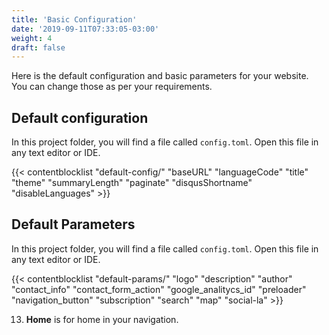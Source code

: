 ```yaml
---
title: 'Basic Configuration'
date: '2019-09-11T07:33:05-03:00'
weight: 4
draft: false
---
```


Here is the default configuration and basic parameters for your website. You can change those as per your requirements.

## Default configuration

In this project folder, you will find a file called `config.toml`. Open this file in any text editor or IDE.

{{< contentblocklist "default-config/" "baseURL" "languageCode" "title" "theme" "summaryLength" "paginate" "disqusShortname" "disableLanguages" >}}

## Default Parameters

In this project folder, you will find a file called `config.toml`. Open this file in any text editor or IDE.

{{< contentblocklist "default-params/"  "logo"  "description" "author" "contact_info" "contact_form_action" "google_analitycs_id" "preloader" "navigation_button" "subscription" "search" "map" "social-la" >}}

13. **Home** is for home in your navigation.
